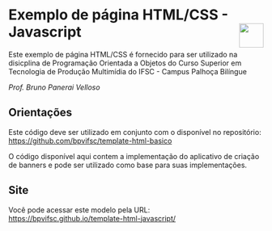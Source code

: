 # Exemplo de página HTML/CSS - Javascript  <img align="right" height="48" src="https://github.com/bpvifsc/template-html-javascript/blob/main/img/logo.png?raw=true" > #



Este exemplo de página HTML/CSS é fornecido para ser utilizado na disicplina de 
Programação Orientada a Objetos do Curso Superior em Tecnologia de Produção Multimídia
do IFSC - Campus Palhoça Bilíngue

*Prof. Bruno Panerai Velloso*


## Orientações ##

Este código deve ser utilizado em conjunto com o disponível no repositório: https://github.com/bpvifsc/template-html-basico

O código disponível aqui contem a implementação do aplicativo de criação de banners e pode ser utilizado como base para suas implementações.

## Site ##

Você pode acessar este modelo pela URL: https://bpvifsc.github.io/template-html-javascript/





